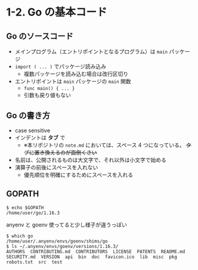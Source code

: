 # 1-2. Go の基本コード

## Go のソースコード

- メインプログラム（エントリポイントとなるプログラム）は `main` パッケージ
- `import ( ... )` でパッケージ読み込み
    - 複数パッケージを読み込む場合は改行区切り
- エントリポイントは `main` パッケージの `main` 関数
    - `func main() { ... }`
    - 引数も戻り値もない

## Go の書き方

- case sensitive
- インデントは **タブ** で
    - ※本リポジトリの `note.md` においては、スペース 4 つになっている。 ~~タブに置き換えるのが面倒くさい~~
- 名前は、公開されるものは大文字で、それ以外は小文字で始める
- 演算子の前後にスペースを入れない
    - 優先順位を明確にするためにスペースを入れる

## GOPATH

```console
$ echo $GOPATH
/home/user/go/1.16.3
```

anyenv と goenv 使ってると少し様子が違うっぽい
```console
$ which go
/home/user/.anyenv/envs/goenv/shims/go
$ ls ~/.anyenv/envs/goenv/versions/1.16.3/
AUTHORS  CONTRIBUTING.md  CONTRIBUTORS  LICENSE  PATENTS  README.md  SECURITY.md  VERSION  api  bin  doc  favicon.ico  lib  misc  pkg  robots.txt  src  test
```